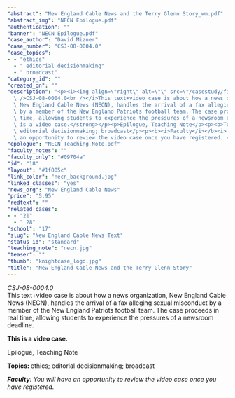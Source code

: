 ```yaml
---
"abstract": "New England Cable News and the Terry Glenn Story_wm.pdf"
"abstract_img": "NECN Epilogue.pdf"
"authentication": ""
"banner": "NECN Epilogue.pdf"
"case_author": "David Mizner"
"case_number": "CSJ-08-0004.0"
"case_topics":
- - "ethics"
  - " editorial decisionmaking"
  - " broadcast"
"category_id": ""
"created_on": ""
"description": "<p><i><img align=\"right\" alt=\"\" src=\"/casestudy/files/photos/239/necn.jpg\"\
  \ />CSJ-08-0004.0<br /></i>This text+video case is about how a news organization,\
  \ New England Cable News (NECN), handles the arrival of a fax alleging sexual misconduct\
  \ by a member of the New England Patriots football team. The case proceeds in real\
  \ time, allowing students to experience the pressures of a newsroom deadline.</p><p><strong>This\
  \ is a video case.</strong></p><p>Epilogue, Teaching Note</p><p><b>Topics: </b>ethics;\
  \ editorial decisionmaking; broadcast</p><p><b><i>Faculty</i></b><i>: You will have\
  \ an opportunity to review the video case once you have registered. </i></p>"
"epologue": "NECN Teaching Note.pdf"
"faculty_notes": ""
"faculty_only": "#09704a"
"id": "18"
"layout": "#1f805c"
"link_color": "necn_background.jpg"
"linked_classes": "yes"
"news_org": "New England Cable News"
"price": "5.95"
"redtext": ""
"related_cases":
- - "21"
  - " 28"
"school": "17"
"slug": "New England Cable News Text"
"status_id": "standard"
"teaching_note": "necn.jpg"
"teaser": ""
"thumb": "knightcase_logo.jpg"
"title": "New England Cable News and the Terry Glenn Story"
---
```

<p><i><img align="right" alt="" src="/casestudy/files/photos/239/necn.jpg" />CSJ-08-0004.0<br /></i>This text+video case is about how a news organization, New England Cable News (NECN), handles the arrival of a fax alleging sexual misconduct by a member of the New England Patriots football team. The case proceeds in real time, allowing students to experience the pressures of a newsroom deadline.</p><p><strong>This is a video case.</strong></p><p>Epilogue, Teaching Note</p><p><b>Topics: </b>ethics; editorial decisionmaking; broadcast</p><p><b><i>Faculty</i></b><i>: You will have an opportunity to review the video case once you have registered. </i></p>
